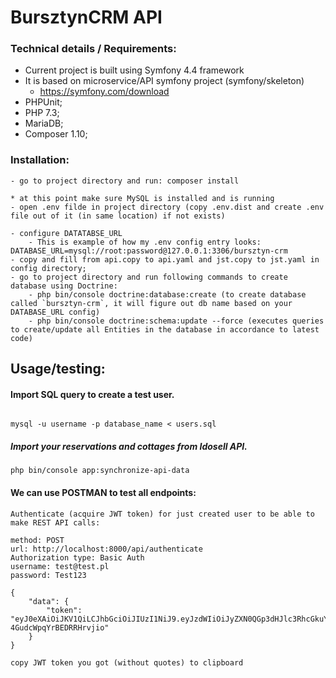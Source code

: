 # BursztynCRM API


### Technical details / Requirements:
- Current project is built using Symfony 4.4 framework
- It is based on microservice/API symfony project (symfony/skeleton)
	- https://symfony.com/download
- PHPUnit;	
- PHP 7.3;
- MariaDB;
- Composer 1.10;

### Installation:
    
    - go to project directory and run: composer install
    
    * at this point make sure MySQL is installed and is running	
    - open .env filde in project directory (copy .env.dist and create .env file out of it (in same location) if not exists)
    
    - configure DATATABSE_URL
        - This is example of how my .env config entry looks: DATABASE_URL=mysql://root:password@127.0.0.1:3306/bursztyn-crm 
    - copy and fill from api.copy to api.yaml and jst.copy to jst.yaml in config directory;
    - go to project directory and run following commands to create database using Doctrine:
        - php bin/console doctrine:database:create (to create database called `bursztyn-crm`, it will figure out db name based on your DATABASE_URL config)		
        - php bin/console doctrine:schema:update --force (executes queries to create/update all Entities in the database in accordance to latest code)


## Usage/testing:


#### Import SQL query to create a test user. 

````

mysql -u username -p database_name < users.sql

````

  
##### Import your reservations and cottages from Idosell API. 


```
php bin/console app:synchronize-api-data
```

#### We can use POSTMAN to test all endpoints:


    Authenticate (acquire JWT token) for just created user to be able to make REST API calls: 
    
    method: POST
    url: http://localhost:8000/api/authenticate
    Authorization type: Basic Auth
    username: test@test.pl
    password: Test123
    
    {
        "data": {
            "token": "eyJ0eXAiOiJKV1QiLCJhbGciOiJIUzI1NiJ9.eyJzdWIiOiJyZXN0QGp3dHJlc3RhcGkuY29tIiwiZW1haWwiOiJyZXN0QGp3dHJlc3RhcGkuY29tIiwiaWF0IjoxNTMwOTg1NTc2LCJleHAiOjE1MzA5ODkxNzZ9.CtGhP3YCs6Wz6o724ElU5-4GudcWpqYrBEDRRHrvjio"
        }
    }
    
    copy JWT token you got (without quotes)	to clipboard
